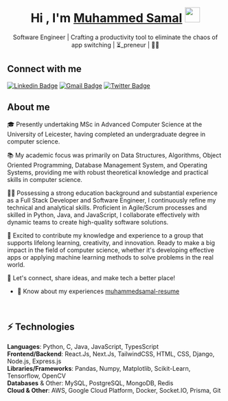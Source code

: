 <h1 align="center">Hi , I'm <a href="https://muhammedsamal.me">Muhammed Samal</a> <img src="https://media.giphy.com/media/hvRJCLFzcasrR4ia7z/giphy.gif" width="35"></h1>

<p align="center">Software Engineer | Crafting a productivity tool to eliminate the chaos of app switching | ⏳_preneur | 👨‍🎓</p>

## Connect with me

[![Linkedin Badge](https://img.shields.io/badge/-muhammedsamal-blue?style=flat-square&logo=Linkedin&logoColor=white&link=https://www.linkedin.com/in/muhammed-samal)](https://www.linkedin.com/in/muhammed-samal/)
[![Gmail Badge](https://img.shields.io/badge/-muhammedsamalt@gmail.com-c14438?style=flat-square&logo=Gmail&logoColor=white&link=mailto:muhammedsamalt@gmail.com)](mailto:muhammedsamalt@gmail.com)
[![Twitter Badge](https://img.shields.io/badge/-muhammedsamal-blue?style=flat-square&logo=Twitter&logoColor=white&link=https://twitter.com/muhammed__samal)](https://twitter.com/muhammedsamalt)


## About me

<!-- - 🔭 I’m currently working on [FromHome](https://github.com/muhammedShamal/fromhome) -->

🎓 Presently undertaking MSc in Advanced Computer Science at the University of Leicester, having completed an undergraduate degree in computer science.

📚 My academic focus was primarily on Data Structures, Algorithms, Object Oriented Programming, Database Management System, and Operating Systems, providing me with robust theoretical knowledge and practical skills in computer science.

🧑‍💻 Possessing a strong education background and substantial experience as a Full Stack Developer and Software Engineer, I continuously refine my technical and analytical skills. Proficient in Agile/Scrum processes and skilled in Python, Java, and JavaScript, I collaborate effectively with dynamic teams to create high-quality software solutions.

🤩 Excited to contribute my knowledge and experience to a group that supports lifelong learning, creativity, and innovation. Ready to make a big impact in the field of computer science, whether it's developing effective apps or applying machine learning methods to solve problems in the real world.

🤝 Let's connect, share ideas, and make tech a better place!

- 📄 Know about my experiences [muhammedsamal-resume](https://github.com/muhammedsamal/muhammedsamal.github.io/blob/main/assets/resume.pdf)

<br>

## ⚡ Technologies

<strong>Languages</strong>: Python, C, Java, JavaScript, TypesScript
<br>
<strong>Frontend/Backend</strong>: React.Js, Next.Js, TailwindCSS, HTML, CSS, Django, Node.js, Express.js
<br>
<strong>Libraries/Frameworks</strong>: Pandas, Numpy, Matplotlib, Scikit-Learn, Tensorflow, OpenCV
<br>
<strong>Databases</strong> & Other: MySQL, PostgreSQL, MongoDB, Redis
<br>
<strong>Cloud & Other</strong>: AWS, Google Cloud Platform, Docker, Socket.IO, Prisma, Git
